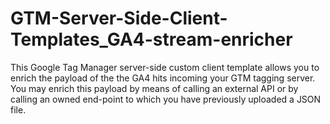 # GTM-Server-Side-Client-Templates_GA4-stream-enricher

This Google Tag Manager server-side custom client template allows you to enrich the payload of the the GA4 hits incoming your GTM tagging server. You may enrich this payload by means of calling an external API or by calling an owned end-point to which you have previously uploaded a JSON file.
